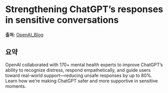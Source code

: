# Strengthening ChatGPT’s responses in sensitive conversations

**출처:** [OpenAI_Blog](https://openai.com/index/strengthening-chatgpt-responses-in-sensitive-conversations)

## 요약
OpenAI collaborated with 170+ mental health experts to improve ChatGPT’s ability to recognize distress, respond empathetically, and guide users toward real-world support—reducing unsafe responses by up to 80%. Learn how we’re making ChatGPT safer and more supportive in sensitive moments.
